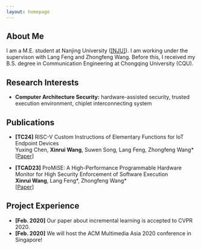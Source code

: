 ```yaml
---
layout: homepage
---
```


## About Me

I am a M.E. student at Nanjing University ([[NJU]](https://www.nju.edu.cn/en/)). I am working under the supervison with Lang Feng and Zhongfeng Wang.
Before this, I received my B.S. degree in Communication Engineering at Chongqing University (CQU).

## Research Interests

- **Computer Architecture Security:** hardware-assisted security, trusted execution environment, chiplet interconnecting system

## Publications
- **[TC24]** RISC-V Custom Instructions of Elementary Functions for IoT Endpoint Devices
  <br>
  Yuxing Chen, **Xinrui Wang**, Suwen Song, Lang Feng, Zhongfeng Wang*
  <br>
  [[Paper](https://ieeexplore.ieee.org/document/10338829)]

- **[TCAD23]** ProMiSE: A High-Performance Programmable Hardware Monitor for High Security Enforcement of Software Execution
  <br>
  **Xinrui Wang**, Lang Feng*, Zhongfeng Wang*
  <br>
  [[Paper](https://ieeexplore.ieee.org/document/10110921)]

## Project Experience

- **[Feb. 2020]** Our paper about incremental learning is accepted to CVPR 2020.
- **[Feb. 2020]** We will host the ACM Multimedia Asia 2020 conference in Singapore!



